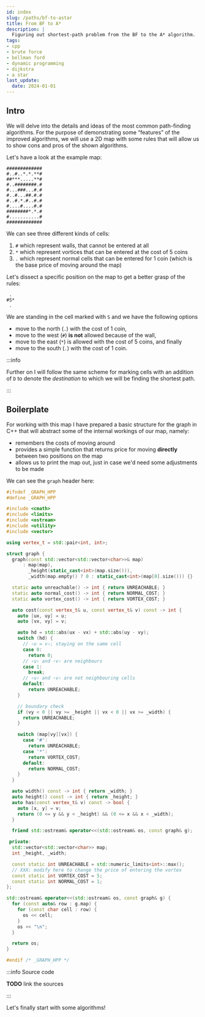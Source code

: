 ```yaml
---
id: index
slug: /paths/bf-to-astar
title: From BF to A*
description: |
  Figuring out shortest-path problem from the BF to the A* algorithm.
tags:
- cpp
- brute force
- bellman ford
- dynamic programming
- dijkstra
- a star
last_update:
  date: 2024-01-01
---
```


## Intro

We will delve into the details and ideas of the most common path-finding
algorithms. For the purpose of demonstrating some “features” of the improved
algorithms, we will use a 2D map with some rules that will allow us to show cons
and pros of the shown algorithms.

Let's have a look at the example map:
```
#############
#..#..*.*.**#
##***.....**#
#..########.#
#...###...#.#
#..#...##.#.#
#..#.*.#..#.#
#....#....#.#
########*.*.#
#...........#
#############
```

We can see three different kinds of cells:
1. `#` which represent walls, that cannot be entered at all
2. `*` which represent vortices that can be entered at the cost of 5 coins
3. `.` which represent normal cells that can be entered for 1 coin (which is the
   base price of moving around the map)

Let's dissect a specific position on the map to get a better grasp of the rules:
```
 .
#S*
 .
```
We are standing in the cell marked with `S` and we have the following options
* move to the north (`.`) with the cost of 1 coin,
* move to the west (`#`) **is not** allowed because of the wall,
* move to the east (`*`) is allowed with the cost of 5 coins, and finally
* move to the south (`.`) with the cost of 1 coin.

:::info

Further on I will follow the same scheme for marking cells with an addition of
`D` to denote the _destination_ to which we will be finding the shortest path.

:::

## Boilerplate

For working with this map I have prepared a basic structure for the graph in C++
that will abstract some of the internal workings of our map, namely:
* remembers the costs of moving around
* provides a simple function that returns price for moving **directly** between
  two positions on the map
* allows us to print the map out, just in case we'd need some adjustments to be
  made

We can see the `graph` header here:
```cpp
#ifndef _GRAPH_HPP
#define _GRAPH_HPP

#include <cmath>
#include <limits>
#include <ostream>
#include <utility>
#include <vector>

using vertex_t = std::pair<int, int>;

struct graph {
  graph(const std::vector<std::vector<char>>& map)
      : map(map),
        _height(static_cast<int>(map.size())),
        _width(map.empty() ? 0 : static_cast<int>(map[0].size())) {}

  static auto unreachable() -> int { return UNREACHABLE; }
  static auto normal_cost() -> int { return NORMAL_COST; }
  static auto vortex_cost() -> int { return VORTEX_COST; }

  auto cost(const vertex_t& u, const vertex_t& v) const -> int {
    auto [ux, uy] = u;
    auto [vx, vy] = v;

    auto hd = std::abs(ux - vx) + std::abs(uy - vy);
    switch (hd) {
      // ‹u = v›; staying on the same cell
      case 0:
        return 0;
      // ‹u› and ‹v› are neighbours
      case 1:
        break;
      // ‹u› and ‹v› are not neighbouring cells
      default:
        return UNREACHABLE;
    }

    // boundary check
    if (vy < 0 || vy >= _height || vx < 0 || vx >= _width) {
      return UNREACHABLE;
    }

    switch (map[vy][vx]) {
      case '#':
        return UNREACHABLE;
      case '*':
        return VORTEX_COST;
      default:
        return NORMAL_COST;
    }
  }

  auto width() const -> int { return _width; }
  auto height() const -> int { return _height; }
  auto has(const vertex_t& v) const -> bool {
    auto [x, y] = v;
    return (0 <= y && y < _height) && (0 <= x && x < _width);
  }

  friend std::ostream& operator<<(std::ostream& os, const graph& g);

 private:
  std::vector<std::vector<char>> map;
  int _height, _width;

  const static int UNREACHABLE = std::numeric_limits<int>::max();
  // XXX: modify here to change the price of entering the vortex
  const static int VORTEX_COST = 5;
  const static int NORMAL_COST = 1;
};

std::ostream& operator<<(std::ostream& os, const graph& g) {
  for (const auto& row : g.map) {
    for (const char cell : row) {
      os << cell;
    }
    os << "\n";
  }

  return os;
}

#endif /* _GRAPH_HPP */
```

:::info Source code

**TODO** link the sources

:::

Let's finally start with some algorithms!
